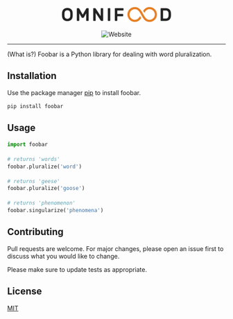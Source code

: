 <div align="center">
  <h1 style="display:none">Omnifood</h1>
  <a href="https://cw-omnifood.netlify.app">
    <img width="50%" src="img/omnifood-logo.png" alt="Omnifood Logo by Jonas Schmedtmann" title="Omnifood Logo by Jonas Schmedtmann">
  </a>
</div>
<br/>
<div align="center">
  <img src="https://img.shields.io/website?up_message=online&amp;url=https%3A%2F%2Fcw-omnifood.netlify.app" alt="Website">
</div>

---

(What is?) Foobar is a Python library for dealing with word pluralization.

## Installation

Use the package manager [pip](https://pip.pypa.io/en/stable/) to install foobar.

```bash
pip install foobar
```

## Usage

```python
import foobar

# returns 'words'
foobar.pluralize('word')

# returns 'geese'
foobar.pluralize('goose')

# returns 'phenomenon'
foobar.singularize('phenomena')
```

## Contributing

Pull requests are welcome. For major changes, please open an issue first
to discuss what you would like to change.

Please make sure to update tests as appropriate.

## License

[MIT](https://choosealicense.com/licenses/mit/)
